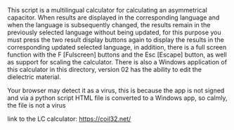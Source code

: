 This script is a multilingual calculator for calculating an asymmetrical capacitor. When results are displayed in the corresponding language and when the language is subsequently changed, the results remain in the previously selected language without being updated, for this purpose you must press the two result display buttons again to display the results in the corresponding updated selected language, in addition, there is a full screen function with the F [Fulscreen] buttons and the Esc [Escape] button, as well as support for scaling the calculator. There is also a Windows application of this calculator in this directory, version 02 has the ability to edit the dielectric material. 

Your browser may detect it as a virus, this is because the app is not signed and via a python script HTML file is converted to a Windows app, so calmly, the file is not a virus

link to the LC calculator: https://coil32.net/
